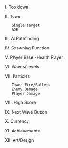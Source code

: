 I.    Top down

II.   Tower

       Single target
       AOE
       
III.   AI Pathfinding

IV.    Spawning Function

V.   Player Base
       -Health Player
       
VI.  Waves/Levels

VII. Particles

       Tower Fire/Bullets
       Enemy Damage
       Player Damage
       
VIII.   High Score

IX.    Next Wave Button

X.   Currency

XI.  Achievements

XII. Art/Design
